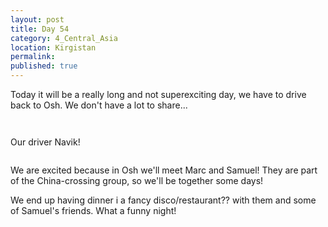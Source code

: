 ```yaml
---
layout: post
title: Day 54
category: 4_Central_Asia
location: Kirgistan
permalink: 
published: true
---
```


Today it will be a really long and not superexciting day, we have to drive back to Osh. We don't have a lot to share...

<p><a
href="https://lh3.googleusercontent.com/7jZYyxflsqFq7WbUT05Jg-dMyKZUQmvcCA5xJQ354XXXthv-3KUQd3hLthGBGQS8PM4oTGIXknd_sp6Z_tFA53PVogw90l3E1EHYc7VBgSXtE7GeOahjQfdJqYyEZkbmkWtcRFo14KIUoMcnf2Et_ClfH5g43Ffg1gwIjdpOhcrtR2nhTu1nhEn6vlk5WQetJf53lyf9d80ELmvM1RJfmbr2a3tDFq_gJU3AmzfWBlzZlr4e_6Ueo_oGmGi3DjhfZS0TMOtR8RItBoiws7PnO6M7SMp1uGPh-dKta8IgXfERslUAM9_l_V4lNBG3HGMg2FDr4nx38sxMMf52AurDCGc8_BNQ4A30psbrV_Ai5sZ4rm9PM8PWR0b6hlvznqCSD15zK5kZQAUADjMveUalDie6wt80LcWLtlWCWPqvAHkRMH9nqzpccAjJaK34dztizLgNsJ0oJ3RilZMkHb1u2p0EaypOyWpaGdyb52jGGkh3F6fWaiJsa8F2d7Efe5uGV8jfVjf2HGk_-4pPIRCjeND-fm8XHAPLt2sjZ0PPqbdaua42ccga4RZZ1UyRCBYeIptd6Mox3BTXNrNB4hH8z58aqc7fi3uuFPSkty9-pivHukxcLNXGEnmdNLAFGug3ZT_NZZ8Rp4e3DMZGw2znGluG7Wp4rmbw0KaUaqO4tpuqy_XJx5s0xX5a3A=w840-h630-no"><img 
src="https://lh3.googleusercontent.com/7jZYyxflsqFq7WbUT05Jg-dMyKZUQmvcCA5xJQ354XXXthv-3KUQd3hLthGBGQS8PM4oTGIXknd_sp6Z_tFA53PVogw90l3E1EHYc7VBgSXtE7GeOahjQfdJqYyEZkbmkWtcRFo14KIUoMcnf2Et_ClfH5g43Ffg1gwIjdpOhcrtR2nhTu1nhEn6vlk5WQetJf53lyf9d80ELmvM1RJfmbr2a3tDFq_gJU3AmzfWBlzZlr4e_6Ueo_oGmGi3DjhfZS0TMOtR8RItBoiws7PnO6M7SMp1uGPh-dKta8IgXfERslUAM9_l_V4lNBG3HGMg2FDr4nx38sxMMf52AurDCGc8_BNQ4A30psbrV_Ai5sZ4rm9PM8PWR0b6hlvznqCSD15zK5kZQAUADjMveUalDie6wt80LcWLtlWCWPqvAHkRMH9nqzpccAjJaK34dztizLgNsJ0oJ3RilZMkHb1u2p0EaypOyWpaGdyb52jGGkh3F6fWaiJsa8F2d7Efe5uGV8jfVjf2HGk_-4pPIRCjeND-fm8XHAPLt2sjZ0PPqbdaua42ccga4RZZ1UyRCBYeIptd6Mox3BTXNrNB4hH8z58aqc7fi3uuFPSkty9-pivHukxcLNXGEnmdNLAFGug3ZT_NZZ8Rp4e3DMZGw2znGluG7Wp4rmbw0KaUaqO4tpuqy_XJx5s0xX5a3A=w840-h630-no" class="oversize" alt=""></a></p>

<p><a
href="https://lh3.googleusercontent.com/mClSVpBocbNlp47zGrogip02Cy7DC-TUPakzzc9YmV1m1EOHDYgJEOHewWrxoES4pPPDizwH4j9Xra5_aeRwX05kJJ3DICNY-PGUtudti4EuwEVndjZmwZaJQizbvvlalY7I9DeWYGNzIC363RK-M1mnQlbNmuXqFB9AtFM9L9nG15xeeDUXIztD2CdifbUwavF5Sdus86iRHNsLhit4vypJ-GcvePCev_IUjnQGuM8GsaHbytY22ap4uQC-M-E7jY_S6uaYV8WKyRZQUzGHgU7S3zGbchbMTEVJR6w7P_J_XvRXyNThg1nDHhBOB-jliF6jrgRRKVT_JlxsWQlDWRrw-7Fr88CUIa7PAd_6av-SSdoTEcUmhjCcutf0G0aKVT9URzC8FEGxm524ZGdubKI_dc2R-E2XYmjY5OJOie1fyX2xizLPm3n84iNajZz8D9GXxzo_buBFRBnCfy4pXMb36ym43j9xE-IoUSYZWPQqkPJpak1_fZvf0YekRSUrxq90BzpmhEe75Ou8MlyyQhiaJVg9WizgUVVz7PgiFNlvjzKb8WGi1bA03EDA2nCzTmwqhuvt0aaSW7pW0AALJzHyLEHIM5QT7y7iteI5n9YJlJwe_YOBT-0yGxBDAQyQLFxcGLPIbcNSApHZNO2HSUp7aN2w5UlSSTb2Qg58am9rfg7L7y5UK7cQJw=w1052-h789-no"><img 
src="https://lh3.googleusercontent.com/mClSVpBocbNlp47zGrogip02Cy7DC-TUPakzzc9YmV1m1EOHDYgJEOHewWrxoES4pPPDizwH4j9Xra5_aeRwX05kJJ3DICNY-PGUtudti4EuwEVndjZmwZaJQizbvvlalY7I9DeWYGNzIC363RK-M1mnQlbNmuXqFB9AtFM9L9nG15xeeDUXIztD2CdifbUwavF5Sdus86iRHNsLhit4vypJ-GcvePCev_IUjnQGuM8GsaHbytY22ap4uQC-M-E7jY_S6uaYV8WKyRZQUzGHgU7S3zGbchbMTEVJR6w7P_J_XvRXyNThg1nDHhBOB-jliF6jrgRRKVT_JlxsWQlDWRrw-7Fr88CUIa7PAd_6av-SSdoTEcUmhjCcutf0G0aKVT9URzC8FEGxm524ZGdubKI_dc2R-E2XYmjY5OJOie1fyX2xizLPm3n84iNajZz8D9GXxzo_buBFRBnCfy4pXMb36ym43j9xE-IoUSYZWPQqkPJpak1_fZvf0YekRSUrxq90BzpmhEe75Ou8MlyyQhiaJVg9WizgUVVz7PgiFNlvjzKb8WGi1bA03EDA2nCzTmwqhuvt0aaSW7pW0AALJzHyLEHIM5QT7y7iteI5n9YJlJwe_YOBT-0yGxBDAQyQLFxcGLPIbcNSApHZNO2HSUp7aN2w5UlSSTb2Qg58am9rfg7L7y5UK7cQJw=w1052-h789-no" class="oversize" alt=""></a></p>

Our driver Navik!

<p><a
href="https://lh3.googleusercontent.com/J_NMIW3KMJ53CM7UamGZl1f4bQ8jzgIMosBdT2WIWEnmww3Z3yBuzeq9UVhwBa3QJX2Cjp4FDHr3OeXKQhYHviwGlWIFZBpI8kKrjrHZ3N3WhhIhcYnl1kWaT3jgCVTbfKJhU_EHd7lD-y9mrUUQxPY1zqTvsBR-4R0zTbBPTifdAtGg_ZesYEJEeQIzULAtCH706c5Cz8k-KQwdkg7NSseJhKjmNTHUnElCulgwmQk454DDmuECZAn5knXTtYQ9U_qHwEeTaaG3xDUB0nk8dtONtZ1WOtn7NZeKvz_l1Br6A2b1k2E1-7y9E2zoAO197pyLXU9lKpfYedbBC_a_OhGoWarWbxpVfg3EVQGpKmZATxrYSnzNP2rEACE0e97IQNz84671mSYCYsLs6TZChJqY0zCT6xiEQAbHHWKuPnFXHGtqH8gAid1-x4ayAAPap9OCVvJWOvaKA_0Yi7Hugza7v2O1PP1Yobx5dpwBe7rOQQn-anpWGmzdg8P0pMCwnRtA6qiqbYB8zQXyiyM4tHwfPv1Z48NhoAniGjcr7jhtelkdskqRoRdUcm8cHDuhVli2anW6kjx2x_a-a6d35CMG5PY1cjvbpHbWh8HbHkYBrfAKtFtImqYBesQDu6BCejEJ8adtwsO7aYM1DIkDAnU-1AolGffTOj-qrAZdVXPYAT11y_uvQjBBpg=w840-h630-no"><img 
src="https://lh3.googleusercontent.com/J_NMIW3KMJ53CM7UamGZl1f4bQ8jzgIMosBdT2WIWEnmww3Z3yBuzeq9UVhwBa3QJX2Cjp4FDHr3OeXKQhYHviwGlWIFZBpI8kKrjrHZ3N3WhhIhcYnl1kWaT3jgCVTbfKJhU_EHd7lD-y9mrUUQxPY1zqTvsBR-4R0zTbBPTifdAtGg_ZesYEJEeQIzULAtCH706c5Cz8k-KQwdkg7NSseJhKjmNTHUnElCulgwmQk454DDmuECZAn5knXTtYQ9U_qHwEeTaaG3xDUB0nk8dtONtZ1WOtn7NZeKvz_l1Br6A2b1k2E1-7y9E2zoAO197pyLXU9lKpfYedbBC_a_OhGoWarWbxpVfg3EVQGpKmZATxrYSnzNP2rEACE0e97IQNz84671mSYCYsLs6TZChJqY0zCT6xiEQAbHHWKuPnFXHGtqH8gAid1-x4ayAAPap9OCVvJWOvaKA_0Yi7Hugza7v2O1PP1Yobx5dpwBe7rOQQn-anpWGmzdg8P0pMCwnRtA6qiqbYB8zQXyiyM4tHwfPv1Z48NhoAniGjcr7jhtelkdskqRoRdUcm8cHDuhVli2anW6kjx2x_a-a6d35CMG5PY1cjvbpHbWh8HbHkYBrfAKtFtImqYBesQDu6BCejEJ8adtwsO7aYM1DIkDAnU-1AolGffTOj-qrAZdVXPYAT11y_uvQjBBpg=w840-h630-no" class="oversize" alt=""></a></p>

We are excited because in Osh we'll meet Marc and Samuel! They are part of the China-crossing group, so we'll be together some days!

We end up having dinner i a fancy disco/restaurant?? with them and some of Samuel's friends. What a funny night!

<p><a
href="https://lh3.googleusercontent.com/K2DCl4rZ6l2Dy4XkG7kKBRvUmrYB7cFOCHrpICYAFOHwY-KKrYviMjvNKPBVWB2E68LZ-_3BcnT-8TZCH5epvoq2Qv3wzBG8g8MqpUK6kheiKJPnGlUbt53AYdQ17HHnW5RYH0WEYBiKtaEUlDDyGprlYWmqeXMGJa0J97UNv2CHguBfSpImYxKdNujcPXhESHdBf59EcrGVLb86JEJ6HrDmbJTNQJjFbZB_HDgOtGHaJkyNMCGznqXQH1o0CdrP0M_oJB5ITZBrV8qlm-T2G9HuApDmWGDZr3dbiAtn252I7Ne4IxR666cLVbWKle4UKmTgynuEbQoab7nDxByqXsI3v_3rTmuT2GL5QvuKtRIMCdhkjCA9pA9J6tWv4s4_6GqXoy8tRHaayqNbPZ1ojgz1b0mbRHxZHJ6fyGNH4IJspIH-Wi4EZK7jM7apBaSvJOhoE8aUKGBJfKnOircqFW358SXrIY4DJJ2r-MM73yUJcTGv-ouXNGSeLIv6kUQbrk8Pvbqq-jCr7hTjLkeQAZIT3cFRZ55s3wLKhvmsrS7ZY1bntQLW-Tug8_vpGdKRefJ8RrX99J01iOhyN_XhH-w3UxWngmgDZyHumLxCtNl6XDcWQkx9bfSeSWUN5gF_MrphMyKnsOaT7fU_BPkmRATbkfw3Xf_epcph1oWXP1F32brsO-_wgtm9hg=w615-h346-k-no"><img 
src="https://lh3.googleusercontent.com/K2DCl4rZ6l2Dy4XkG7kKBRvUmrYB7cFOCHrpICYAFOHwY-KKrYviMjvNKPBVWB2E68LZ-_3BcnT-8TZCH5epvoq2Qv3wzBG8g8MqpUK6kheiKJPnGlUbt53AYdQ17HHnW5RYH0WEYBiKtaEUlDDyGprlYWmqeXMGJa0J97UNv2CHguBfSpImYxKdNujcPXhESHdBf59EcrGVLb86JEJ6HrDmbJTNQJjFbZB_HDgOtGHaJkyNMCGznqXQH1o0CdrP0M_oJB5ITZBrV8qlm-T2G9HuApDmWGDZr3dbiAtn252I7Ne4IxR666cLVbWKle4UKmTgynuEbQoab7nDxByqXsI3v_3rTmuT2GL5QvuKtRIMCdhkjCA9pA9J6tWv4s4_6GqXoy8tRHaayqNbPZ1ojgz1b0mbRHxZHJ6fyGNH4IJspIH-Wi4EZK7jM7apBaSvJOhoE8aUKGBJfKnOircqFW358SXrIY4DJJ2r-MM73yUJcTGv-ouXNGSeLIv6kUQbrk8Pvbqq-jCr7hTjLkeQAZIT3cFRZ55s3wLKhvmsrS7ZY1bntQLW-Tug8_vpGdKRefJ8RrX99J01iOhyN_XhH-w3UxWngmgDZyHumLxCtNl6XDcWQkx9bfSeSWUN5gF_MrphMyKnsOaT7fU_BPkmRATbkfw3Xf_epcph1oWXP1F32brsO-_wgtm9hg=w615-h346-k-no" class="oversize" alt=""></a></p>